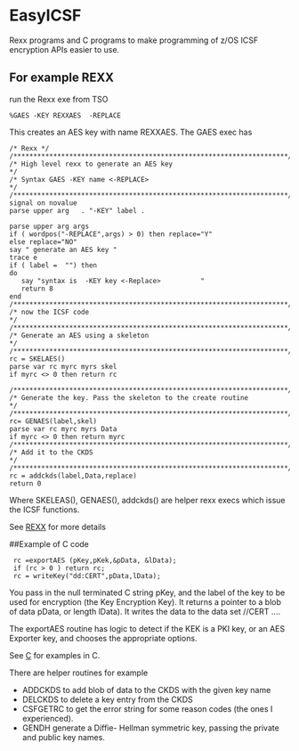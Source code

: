 # EasyICSF
Rexx programs and C programs to make programming of z/OS ICSF encryption APIs easier to use.

## For example REXX 
run the Rexx exe from TSO 
```
%GAES -KEY REXXAES  -REPLACE 
```
This creates an AES key with name REXXAES.
The GAES exec has 
```
/* Rexx */ 
/*********************************************************************/ 
/* High level rexx to generate an AES key                            */ 
/* Syntax GAES -KEY name <-REPLACE>                                  */ 
/*********************************************************************/ 
signal on novalue 
parse upper arg   . "-KEY" label . 
                                                                         
parse upper arg args 
if ( wordpos("-REPLACE",args) > 0) then replace="Y" 
else replace="NO" 
say " generate an AES key " 
trace e 
if ( label =  "") then 
do 
   say "syntax is  -KEY key <-Replace>          " 
   return 8 
end 
/*********************************************************************/ 
/* now the ICSF code                                                 */ 
/*********************************************************************/ 
/* Generate an AES using a skeleton                                  */ 
/*********************************************************************/ 
rc = SKELAES() 
parse var rc myrc myrs skel 
if myrc <> 0 then return rc 
                                                                             
/*********************************************************************/ 
/* Generate the key. Pass the skeleton to the create routine         */ 
/*********************************************************************/ 
rc= GENAES(label,skel) 
parse var rc myrc myrs Data 
if myrc <> 0 then return myrc 
/*********************************************************************/ 
/* Add it to the CKDS                                                */ 
/*********************************************************************/ 
rc = addckds(label,Data,replace) 
return 0 

```
Where SKELEAS(), GENAES(), addckds() are helper rexx execs which issue the ICSF functions. 


See [REXX](Rexx.md) for more details

##Example of C code

```
 rc =exportAES (pKey,pKek,&pData, &lData); 
 if (rc > 0 ) return rc; 
 rc = writeKey("dd:CERT",pData,lData); 
```
You pass in the null terminated C string pKey, and the label of the key to be used for 
encryption (the Key Encryption Key).  It returns a pointer to a blob of data pData,
or length lData).
It writes the data to the data set //CERT .... 

The exportAES routine has logic to detect if the KEK is a PKI key, or an AES Exporter key,
and chooses the appropriate options.

See [C](C.md) for examples in C.

There are helper routines for example

- ADDCKDS to add blob of data to the CKDS with the given key name
- DELCKDS to delete a key entry from the CKDS 
- CSFGETRC to get the error string for some reason codes (the ones I experienced).
- GENDH generate a Diffie- Hellman symmetric key, passing the private and public key names.   
